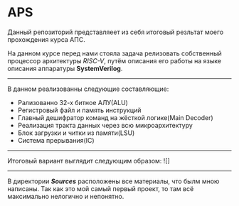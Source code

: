 # APS

Данный репозиторий представляеет из себя итоговый резльтат моего прохождения курса АПС.

На данном курсе перед нами стояла задача релизовать собственный процессор архитектуры *RISC-V*, путём описания его работы на языке описания аппаратуры **SystemVerilog**. 

___

В данном реализованны следующие составляющие:

+ Рализованно 32-х битное АЛУ(ALU)
+ Регистровый файл и память инструкций
+ Главный дешифратор команд на жёсткой логике(Main Decoder)
+ Реализация тракта данных через всю микроархитектуру
+ Блок загрузки и читки из памяти(LSU)
+ Система прерывания(IC)

____

Итоговый вариант выглядит следующим образом:
![]
____
В директории ***Sources*** расположены все материалы, что былм мною написаны. Так как это мой самый первый проект, то там всё максимально нелогично и непонятно. 
